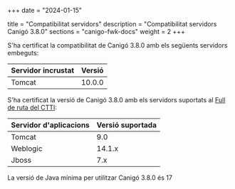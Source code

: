 +++
date        = "2024-01-15"

title       = "Compatibilitat servidors"
description = "Compatibilitat servidors Canigó 3.8.0"
sections    = "canigo-fwk-docs"
weight		= 2
+++

S'ha certificat la compatibilitat de Canigó 3.8.0 amb els següents servidors embeguts:

|      Servidor incrustat             |                   Versió                    |
|---------------------------------     |---------------------------------     |
|  Tomcat                               |         10.0.0                        |


S'ha certificat la versió de Canigó 3.8.0 amb els servidors suportats al [Full de ruta del CTTI](https://qualitat.solucions.gencat.cat/estandards/estandard-full-ruta-programari/):

|     	Servidor d'aplicacions				|      				Versió suportada     	|
|--------------------------------- 	|--------------------------------- 	|
|  Tomcat					          	  	 	|         9.0   	             			|
|  Weblogic				          	  	 	|         14.1.x               			|
|  Jboss                               |         7.x                        |

La versió de Java mínima per utilitzar Canigó 3.8.0 és 17

